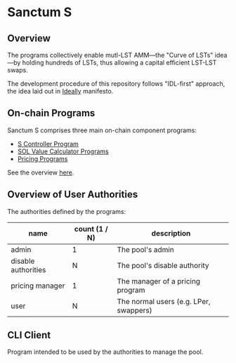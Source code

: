 # Sanctum S

## Overview

The programs collectively enable mutl-LST AMM—the "Curve of LSTs" idea—by holding hundreds of LSTs, thus allowing a capital efficient LST-LST swaps.

The development procedure of this repository follows "IDL-first" approach, the idea laid out in [Ideally](https://github.com/igneous-labs/ideally) manifesto.

## On-chain Programs

Sanctum S comprises three main on-chain component programs:
 - [S Controller Program](./docs/s-controller-program/README.md)
 - [SOL Value Calculator Programs](./docs/sol-value-calculator-programs/README.md)
 - [Pricing Programs](./docs/pricing-programs/README.md)

 See the overview [here](./docs/README.md).

## Overview of User Authorities

The authorities defined by the programs:

| name | count (1 / N)| description |
| - | - | - |
| admin | 1 | The pool's admin |
| disable authorities | N | The pool's disable authority |
| pricing manager | 1 | The manager of a pricing program |
| user | N | The normal users (e.g. LPer, swappers) |

## CLI Client

Program intended to be used by the authorities to manage the pool.
